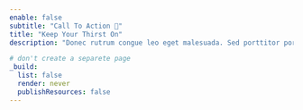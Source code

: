 ```yaml
---
enable: false
subtitle: "Call To Action 📣"
title: "Keep Your Thirst On"
description: "Donec rutrum congue leo eget malesuada. Sed porttitor porta. Vivamus suscit"

# don't create a separete page
_build:
  list: false
  render: never
  publishResources: false
---
```

